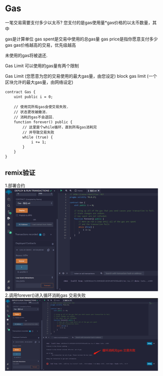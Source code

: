 # Gas
一笔交易需要支付多少以太币?
您支付的是gas使用量*gas价格的以太币数量，其中

gas是计算单位
gas spent是交易中使用的总gas量
gas price是指你愿意支付多少gas
gas价格越高的交易，优先级越高

未使用的gas将被退还.

Gas Limit
可以使用的gas量有两个限制

Gas Limit (您愿意为您的交易使用的最大gas量，由您设定)
block gas limit (一个区块允许的最大gas量，由网络设定)

```solidity
contract Gas {
    uint public i = 0;

    // 使用完所有gas会使交易失败.
    // 状态更改被撤消.
    // 消耗的gas不会退回.
    function forever() public {
        // 这里是个while循环，直到所有gas消耗完
        // 并导致交易失败
        while (true) {
            i += 1;
        }
    }
}
```

## remix验证
1.部署合约
![9-1.png](img/9-1.png)
2.调用forever()进入循环消耗gas 交易失败
![9-2.jpg](img/9-2.jpg)